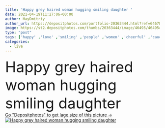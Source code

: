 ```yaml
---
title: 'Happy grey haired woman hugging smiling daughter '
date: 2021-04-19T11:27:06+00:00
author: HayDmitriy
author_url: https://depositphotos.com/portfolio-20363444.html?ref=64678756
image: https://st2.depositphotos.com/thumbs/20363444/image/46495/464954788/api_thumb_450.jpg?forcejpeg=true
type: "post"
tags: ['happy' ,'love' ,'smiling' ,'people' ,'women' ,'cheerful' ,'caucasian' ,'family' ,'care' ,'emotion' ,'home' ,'together' ,'indoors' ,'daughter' ,'casual' ,'positive' ,'senior' ,'elderly' ,'embrace' ,'mother' ,'parent' ,'mom' ,'hug' ,'relationship' ,'motherhood' ,'closed eyes' ,'Living Room' ,'Grey Hair' ]
categories: 
  - live
---
```

<div aling="center">
            <font size="60"> Happy grey haired woman hugging smiling daughter</font>   
</div>
<div>
    <a href='https://st2.depositphotos.com/thumbs/20363444/image/46495/464954788/api_thumb_450.jpg?forcejpeg=true?ref=64678756' target=_blank > Go "Depositphotos" to get lage size of this picture ->
        <img href='https://st2.depositphotos.com/thumbs/20363444/image/46495/464954788/api_thumb_450.jpg?forcejpeg=true?ref=64678756' src='https://st2.depositphotos.com/20363444/46495/i/950/depositphotos_464954788-stock-photo-happy-grey-haired-woman-hugging.jpg?forcejpeg=true' alt='Happy grey haired woman hugging smiling daughter' >
    </a>
</div>

